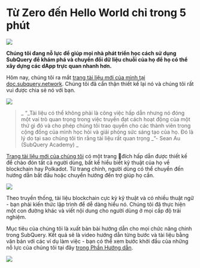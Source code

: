 # Từ Zero đến Hello World chỉ trong 5 phút

![](https://miro.medium.com/max/1400/1*g51P_PPoseNqEfCBgvpXXA.png)

**Chúng tôi đang nỗ lực để giúp mọi nhà phát triển học cách sử dụng SubQuery để khám phá và chuyển đổi dữ liệu chuỗi của họ để họ có thể xây dựng các dApp trực quan nhanh hơn.**

Hôm nay, chúng tôi ra mắt [trang tài liệu mới của mình tại doc.subquery.network](https://doc.subquery.network/). Chúng tôi đã cẩn thận thiết kế lại nó và chúng tôi rất vui được chia sẻ nó với bạn.

![](https://miro.medium.com/max/1200/1*snyFSjyQ9q116bmIcaVfsQ.gif)

> _ “_Tài liệu có thể không phải là công việc hấp dẫn nhưng nó đóng một vai trò quan trọng trong việc truyền đạt cách hoạt động của một thứ gì đó và cho phép chúng tôi trao quyền cho các thành viên trong cộng đồng của mình học hỏi và giải phóng sức sáng tạo của họ. Đó là lý do tại sao chúng tôi tin rằng tài liệu rất quan trọng _”- Sean Au (SubQuery Academy) _

[Trang tài liệu mới của chúng tôi](https://doc.subquery.network/) có một trang đích hấp dẫn được thiết kế để chào đón tất cả người dùng, bất kể hiểu biết kỹ thuật của họ về blockchain hay Polkadot. Từ trang chính, người dùng có thể chuyển đến hướng dẫn bắt đầu hoặc chuyển hướng đến trợ giúp họ cần.


![](https://miro.medium.com/max/1400/1*obZau98aya3Ohtc43DAuEw.png)

Theo truyền thống, tài liệu blockchain cực kỳ kỹ thuật và có nhiều thuật ngữ - bạn phải kiến thức lập trình để dễ dàng hiểu nó. Chúng tôi đã thực hiện một con đường khác và viết nội dung cho người dùng ở mọi cấp độ trải nghiệm.

Mục tiêu của chúng tôi là xuất bản bài hướng dẫn cho mọi chức năng chính trong SubQuery. Kết quả sẽ là video hướng dẫn từng bước và tài liệu bằng văn bản với các ví dụ làm việc - bạn có thể xem bước khởi đầu của những nỗ lực của chúng tôi tại đây [trong Phần Hướng dẫn](https://doc.subquery.network/tutorials_examples/howto.html).

![](https://miro.medium.com/max/1200/1*nxy4aDTaQ0EMGudm0QW09g.gif)